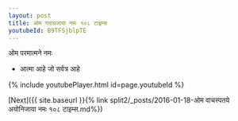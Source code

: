 ```yaml
---
layout: post
title: ओम गदाग्रजाया नमः १०८ टाइम्स
youtubeId: B9TFSjblpTE
---
```

 
 
 ओम परमात्मने नमः  
 
 -  आत्मा आहे जो सर्वत्र आहे 
 
  
 
  
 
 
 
 
 
 


{% include youtubePlayer.html id=page.youtubeId %}
 
[Next]({{ site.baseurl }}{% link  split2/_posts/2016-01-18-ओम वाचस्पतये अयोनिजाया नमः १०८ टाइम्स.md%})
 
